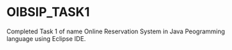 # OIBSIP_TASK1
Completed Task 1 of name Online Reservation System in Java Peogramming language using Eclipse IDE.
